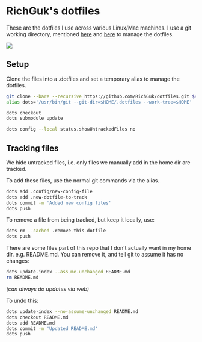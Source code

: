 # RichGuk's dotfiles

These are the dotfiles I use across various Linux/Mac machines. I use a git working directory, mentioned 
[here](https://wiki.archlinux.org/index.php/Dotfiles)
and [here](https://www.atlassian.com/git/tutorials/dotfiles) to manage
the dotfiles.

<img src="Pictures/Screenshots/SCR-20240210-thcq.jpeg" />

## Setup

Clone the files into a .dotfiles and set a temporary alias to manage the dotfiles.

```bash
git clone --bare --recursive https://github.com/RichGuk/dotfiles.git $HOME/.dotfiles
alias dots='/usr/bin/git --git-dir=$HOME/.dotfiles --work-tree=$HOME'

dots checkout
dots submodule update

dots config --local status.showUntrackedFiles no
```

## Tracking files

We hide untracked files, i.e. only files we manually add in the home dir are tracked.

To add these files, use the normal git commands via the alias.

```bash
dots add .config/new-config-file
dots add .new-dotfile-to-track
dots commit -m 'Added new config files'
dots push
```

To remove a file from being tracked, but keep it locally, use:

```bash
dots rm --cached .remove-this-dotfile
dots push
```

There are some files part of this repo that I don't actually want in my home dir. e.g. README.md. You can remove it, and tell git to assume it has no changes:

```bash
dots update-index --assume-unchanged README.md
rm README.md
```
_(can always do updates via web)_

To undo this:

```bash
dots update-index --no-assume-unchanged README.md
dots checkout README.md
dots add README.md
dots commit -m 'Updated README.md'
dots push
```
